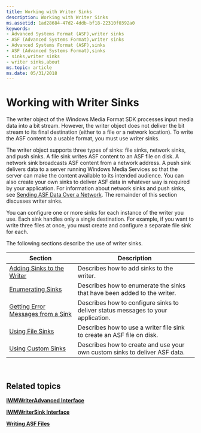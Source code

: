 ```yaml
---
title: Working with Writer Sinks
description: Working with Writer Sinks
ms.assetid: 1ad28684-47d2-4ddb-bf18-22310f0392a0
keywords:
- Advanced Systems Format (ASF),writer sinks
- ASF (Advanced Systems Format),writer sinks
- Advanced Systems Format (ASF),sinks
- ASF (Advanced Systems Format),sinks
- sinks,writer sinks
- writer sinks,about
ms.topic: article
ms.date: 05/31/2018
---
```


# Working with Writer Sinks

The writer object of the Windows Media Format SDK processes input media data into a bit stream. However, the writer object does not deliver the bit stream to its final destination (either to a file or a network location). To write the ASF content to a usable format, you must use writer sinks.

The writer object supports three types of sinks: file sinks, network sinks, and push sinks. A file sink writes ASF content to an ASF file on disk. A network sink broadcasts ASF content from a network address. A push sink delivers data to a server running Windows Media Services so that the server can make the content available to its intended audience. You can also create your own sinks to deliver ASF data in whatever way is required by your application. For information about network sinks and push sinks, see [Sending ASF Data Over a Network](sending-asf-data-over-a-network.md). The remainder of this section discusses writer sinks.

You can configure one or more sinks for each instance of the writer you use. Each sink handles only a single destination. For example, if you want to write three files at once, you must create and configure a separate file sink for each.

The following sections describe the use of writer sinks.



| Section                                                                      | Description                                                                      |
|------------------------------------------------------------------------------|----------------------------------------------------------------------------------|
| [Adding Sinks to the Writer](adding-sinks-to-the-writer.md)                 | Describes how to add sinks to the writer.                                        |
| [Enumerating Sinks](enumerating-sinks.md)                                   | Describes how to enumerate the sinks that have been added to the writer.         |
| [Getting Error Messages from a Sink](getting-error-messages-from-a-sink.md) | Describes how to configure sinks to deliver status messages to your application. |
| [Using File Sinks](using-file-sinks.md)                                     | Describes how to use a writer file sink to create an ASF file on disk.           |
| [Using Custom Sinks](using-custom-sinks.md)                                 | Describes how to create and use your own custom sinks to deliver ASF data.       |



 

## Related topics

<dl> <dt>

[**IWMWriterAdvanced Interface**](/previous-versions/windows/desktop/api/wmsdkidl/nn-wmsdkidl-iwmwriteradvanced)
</dt> <dt>

[**IWMWriterSink Interface**](/previous-versions/windows/desktop/api/wmsdkidl/nn-wmsdkidl-iwmwritersink)
</dt> <dt>

[**Writing ASF Files**](writing-asf-files.md)
</dt> </dl>

 

 





